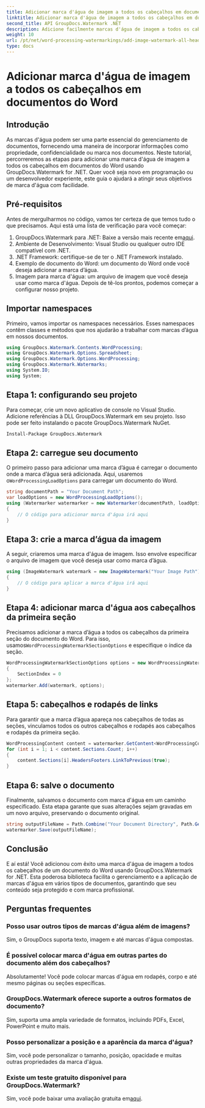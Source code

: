 ```yaml
---
title: Adicionar marca d'água de imagem a todos os cabeçalhos em documentos do Word
linktitle: Adicionar marca d'água de imagem a todos os cabeçalhos em documentos do Word
second_title: API GroupDocs.Watermark .NET
description: Adicione facilmente marcas d'água de imagem a todos os cabeçalhos em documentos do Word usando GroupDocs.Watermark for .NET. Siga nosso guia passo a passo com exemplos de código detalhados.
weight: 10
url: /pt/net/word-processing-watermarkings/add-image-watermark-all-headers-word-docs/
type: docs
---
```

# Adicionar marca d'água de imagem a todos os cabeçalhos em documentos do Word

## Introdução
As marcas d'água podem ser uma parte essencial do gerenciamento de documentos, fornecendo uma maneira de incorporar informações como propriedade, confidencialidade ou marca nos documentos. Neste tutorial, percorreremos as etapas para adicionar uma marca d'água de imagem a todos os cabeçalhos em documentos do Word usando GroupDocs.Watermark for .NET. Quer você seja novo em programação ou um desenvolvedor experiente, este guia o ajudará a atingir seus objetivos de marca d'água com facilidade.
## Pré-requisitos
Antes de mergulharmos no código, vamos ter certeza de que temos tudo o que precisamos. Aqui está uma lista de verificação para você começar:
1.  GroupDocs.Watermark para .NET: Baixe a versão mais recente em[aqui](https://releases.groupdocs.com/Watermark/net/).
2. Ambiente de Desenvolvimento: Visual Studio ou qualquer outro IDE compatível com .NET.
3. .NET Framework: certifique-se de ter o .NET Framework instalado.
4. Exemplo de documento do Word: um documento do Word onde você deseja adicionar a marca d’água.
5. Imagem para marca d'água: um arquivo de imagem que você deseja usar como marca d'água.
Depois de tê-los prontos, podemos começar a configurar nosso projeto.
## Importar namespaces
Primeiro, vamos importar os namespaces necessários. Esses namespaces contêm classes e métodos que nos ajudarão a trabalhar com marcas d’água em nossos documentos.
```csharp
using GroupDocs.Watermark.Contents.WordProcessing;
using GroupDocs.Watermark.Options.Spreadsheet;
using GroupDocs.Watermark.Options.WordProcessing;
using GroupDocs.Watermark.Watermarks;
using System.IO;
using System;
```
## Etapa 1: configurando seu projeto
Para começar, crie um novo aplicativo de console no Visual Studio. Adicione referências à DLL GroupDocs.Watermark em seu projeto. Isso pode ser feito instalando o pacote GroupDocs.Watermark NuGet.
```bash
Install-Package GroupDocs.Watermark
```
## Etapa 2: carregue seu documento
 O primeiro passo para adicionar uma marca d’água é carregar o documento onde a marca d’água será adicionada. Aqui, usaremos o`WordProcessingLoadOptions` para carregar um documento do Word.
```csharp
string documentPath = "Your Document Path";
var loadOptions = new WordProcessingLoadOptions();
using (Watermarker watermarker = new Watermarker(documentPath, loadOptions))
{
    // O código para adicionar marca d'água irá aqui
}
```
## Etapa 3: crie a marca d’água da imagem
A seguir, criaremos uma marca d'água de imagem. Isso envolve especificar o arquivo de imagem que você deseja usar como marca d’água.
```csharp
using (ImageWatermark watermark = new ImageWatermark("Your Image Path"))
{
    // O código para aplicar a marca d'água irá aqui
}
```
## Etapa 4: adicionar marca d'água aos cabeçalhos da primeira seção
 Precisamos adicionar a marca d’água a todos os cabeçalhos da primeira seção do documento do Word. Para isso, usamos`WordProcessingWatermarkSectionOptions` e especifique o índice da seção.
```csharp
WordProcessingWatermarkSectionOptions options = new WordProcessingWatermarkSectionOptions
{
    SectionIndex = 0
};
watermarker.Add(watermark, options);
```
## Etapa 5: cabeçalhos e rodapés de links
Para garantir que a marca d’água apareça nos cabeçalhos de todas as seções, vinculamos todos os outros cabeçalhos e rodapés aos cabeçalhos e rodapés da primeira seção.
```csharp
WordProcessingContent content = watermarker.GetContent<WordProcessingContent>();
for (int i = 1; i < content.Sections.Count; i++)
{
    content.Sections[i].HeadersFooters.LinkToPrevious(true);
}
```
## Etapa 6: salve o documento
Finalmente, salvamos o documento com marca d'água em um caminho especificado. Esta etapa garante que suas alterações sejam gravadas em um novo arquivo, preservando o documento original.
```csharp
string outputFileName = Path.Combine("Your Document Directory", Path.GetFileName(documentPath));
watermarker.Save(outputFileName);
```
## Conclusão
E aí está! Você adicionou com êxito uma marca d'água de imagem a todos os cabeçalhos de um documento do Word usando GroupDocs.Watermark for .NET. Esta poderosa biblioteca facilita o gerenciamento e a aplicação de marcas d'água em vários tipos de documentos, garantindo que seu conteúdo seja protegido e com marca profissional.
## Perguntas frequentes
### Posso usar outros tipos de marcas d'água além de imagens?
Sim, o GroupDocs suporta texto, imagem e até marcas d'água compostas.
### É possível colocar marca d'água em outras partes do documento além dos cabeçalhos?
Absolutamente! Você pode colocar marcas d'água em rodapés, corpo e até mesmo páginas ou seções específicas.
### GroupDocs.Watermark oferece suporte a outros formatos de documento?
Sim, suporta uma ampla variedade de formatos, incluindo PDFs, Excel, PowerPoint e muito mais.
### Posso personalizar a posição e a aparência da marca d'água?
Sim, você pode personalizar o tamanho, posição, opacidade e muitas outras propriedades da marca d'água.
### Existe um teste gratuito disponível para GroupDocs.Watermark?
 Sim, você pode baixar uma avaliação gratuita em[aqui](https://releases.groupdocs.com/).
